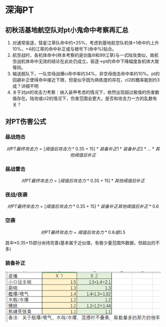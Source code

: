 # 深海PT

## 初秋活基地航空队对pt小鬼命中考察再汇总

1. 对通常驱逐，彗星江草队命中约+25%，考虑到基地航空队机体+1命中约上升10%，+4的江草的命中补正或与根号下\(命中%\)贴合。
2. 航空战时，各机体命中\(样本考察的是剑鱼III和99江草\)与一式陆攻类似，故航空战机体命中无效的结论在此处仍成立。驱逐→pt的命中下降幅度各机体大致等同。
3. 输送舰队下，一队空母战爆ci命中率约34%，非空母炮击命中率约10%。pt的回避补正使得命中接近下限，但是似乎因为熟练度的存在，cl2的概率能到约3成？详细不明
4. 关于对pt的攻击力考察：纳入装甲考虑的情况下，依然出现超过极值的伤害数值存在。陆攻或cl2的情况下，伤害范围会更大，是否和攻击力一方的乱数有关？

## 对PT伤害公式

### 昼战炮击 

$$
对PT最终攻击力=[阈值后攻击力*0.35+15]*装备补正1*装备补正2*…*其他阈值后补正
$$

### 昼战雷击 

$$
对PT最终攻击力=[阈值后攻击力*0.35+15]*其他阈值后补正
$$

### 夜战/夜袭 

$$
对PT最终攻击力=[阈值后攻击力*0.35+15]*装备补正其他阈值后补正*0.6
$$

### 空袭 

$$
对PT最终攻击力=阈值后攻击力*0.8或0.5
$$

其中\*0.35+15部分尚待完善\(基本属于近似值，有极少量范围外数据，但超出的不多\) 

### 装备补正

![&#x88C5;&#x5907;&#x8865;&#x6B63;](../.gitbook/assets/image%20%282%29.png)

